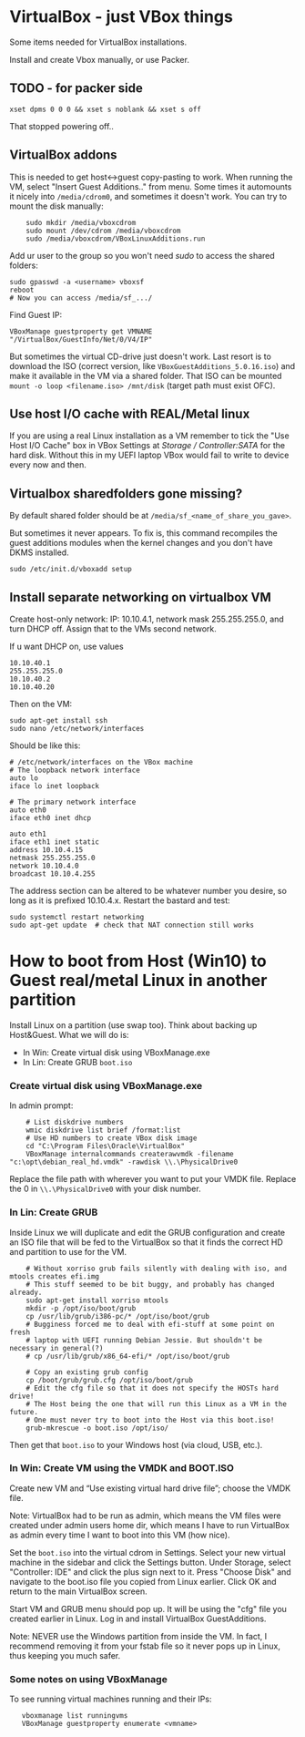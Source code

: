 # VirtualBox - just VBox things
Some items needed for VirtualBox installations.

Install and create Vbox manually, or use Packer.

## TODO - for packer side
`xset dpms 0 0 0 && xset s noblank && xset s off`

That stopped powering off..

## **VirtualBox addons**
This is needed to get host<->guest copy-pasting to work.
When running the VM, select "Insert Guest Additions.." from menu.
Some times it automounts it nicely into `/media/cdrom0`, and sometimes
it doesn't work. You can try to mount the disk manually:

```
    sudo mkdir /media/vboxcdrom
    sudo mount /dev/cdrom /media/vboxcdrom
    sudo /media/vboxcdrom/VBoxLinuxAdditions.run
```

Add ur user to the group so you won't need *sudo* to access the shared folders:

```
sudo gpasswd -a <username> vboxsf
reboot
# Now you can access /media/sf_.../
```

Find Guest IP:

```
VBoxManage guestproperty get VMNAME "/VirtualBox/GuestInfo/Net/0/V4/IP"
```

But sometimes the virtual CD-drive just doesn't work. Last resort is to
download the ISO (correct version, like `VBoxGuestAdditions_5.0.16.iso`) and make it available in the VM via a shared folder.
That ISO can be mounted `mount -o loop <filename.iso> /mnt/disk` (target path must exist OFC).

## Use host I/O cache with REAL/Metal linux
If you are using a real Linux installation as a VM remember to tick the "Use Host I/O Cache" box in VBox Settings at *Storage / Controller:SATA* for the hard disk.
Without this in my UEFI laptop VBox would fail to write to device every now and then.

## Virtualbox sharedfolders gone missing?
By default shared folder should be at `/media/sf_<name_of_share_you_gave>`.

But sometimes it never appears.
To fix is, this command recompiles the guest additions modules when the kernel changes and you don't have DKMS installed.

    sudo /etc/init.d/vboxadd setup

## Install separate networking on virtualbox VM
Create host-only network: IP: 10.10.4.1, network mask 255.255.255.0, and turn DHCP off. Assign that to the VMs second network.

If u want DHCP on, use values

```
10.10.40.1
255.255.255.0
10.10.40.2
10.10.40.20
```

Then on the VM:

    sudo apt-get install ssh
    sudo nano /etc/network/interfaces

Should be like this:

```
# /etc/network/interfaces on the VBox machine
# The loopback network interface
auto lo
iface lo inet loopback

# The primary network interface
auto eth0
iface eth0 inet dhcp

auto eth1
iface eth1 inet static
address 10.10.4.15
netmask 255.255.255.0
network 10.10.4.0
broadcast 10.10.4.255
```

The address section can be altered to be whatever number you desire, so long as it is prefixed 10.10.4.x. Restart the bastard and test:

```
sudo systemctl restart networking
sudo apt-get update  # check that NAT connection still works
```



# How to boot from Host (Win10) to Guest real/metal Linux in another partition
Install Linux on a partition (use swap too). Think about backing up Host&Guest.
What we will do is:
  * In Win: Create virtual disk using VBoxManage.exe
  * In Lin: Create GRUB `boot.iso`

### Create virtual disk using VBoxManage.exe
In admin prompt:

```
    # List diskdrive numbers
    wmic diskdrive list brief /format:list
    # Use HD numbers to create VBox disk image
    cd "C:\Program Files\Oracle\VirtualBox"
    VBoxManage internalcommands createrawvmdk -filename "c:\opt\debian_real_hd.vmdk" -rawdisk \\.\PhysicalDrive0
```

Replace the file path with wherever you want to put your VMDK file. Replace the 0 in `\\.\PhysicalDrive0` with your disk number.

### In Lin: Create GRUB
Inside Linux we will duplicate and edit the GRUB configuration and create an ISO file that will be fed to the VirtualBox so that it finds the correct HD and partition to use for the VM.

```
    # Without xorriso grub fails silently with dealing with iso, and mtools creates efi.img
    # This stuff seemed to be bit buggy, and probably has changed already.
    sudo apt-get install xorriso mtools
    mkdir -p /opt/iso/boot/grub
    cp /usr/lib/grub/i386-pc/* /opt/iso/boot/grub
    # Bugginess forced me to deal with efi-stuff at some point on fresh
    # laptop with UEFI running Debian Jessie. But shouldn't be necessary in general(?)
    # cp /usr/lib/grub/x86_64-efi/* /opt/iso/boot/grub

    # Copy an existing grub config
    cp /boot/grub/grub.cfg /opt/iso/boot/grub
    # Edit the cfg file so that it does not specify the HOSTs hard drive!
    # The Host being the one that will run this Linux as a VM in the future.
    # One must never try to boot into the Host via this boot.iso!
    grub-mkrescue -o boot.iso /opt/iso/
```

Then get that `boot.iso` to your Windows host (via cloud, USB, etc.).

### In Win: Create VM using the VMDK and BOOT.ISO
Create new VM and “Use existing virtual hard drive file”; choose the VMDK file.

Note: VirtualBox had to be run as admin, which means the VM files were created under admin
users home dir, which means I have to run VirtualBox as admin every time I want
to boot into this VM (how nice).

Set the `boot.iso` into the virtual cdrom in Settings.
Select your new virtual machine in the sidebar and click the Settings button. Under Storage, select "Controller: IDE" and click the plus sign next to it. Press "Choose Disk" and navigate to the boot.iso file you copied from Linux earlier. Click OK and return to the main VirtualBox screen.

Start VM and GRUB menu should pop up. It will be using the "cfg" file you created earlier in Linux. Log in and install VirtualBox GuestAdditions.

Note: NEVER use the Windows partition from inside the VM. In fact, I recommend removing it from your fstab file so it never pops up in Linux, thus keeping you much safer.


### Some notes on using VBoxManage
To see running virtual machines running and their IPs:

```
   vboxmanage list runningvms
   VBoxManage guestproperty enumerate <vmname>
```
